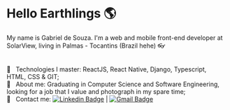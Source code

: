# Hello Earthlings :earth_americas:

My name is Gabriel de Souza. I'm a web and mobile front-end developer at SolarView, living in Palmas - Tocantins (Brazil hehe) :eyeglasses:

<br/> :crystal_ball: &nbsp; Technologies I master: ReactJS, React Native, Django, Typescript, HTML, CSS & GIT;
<br/> :gem: &nbsp; About me: Graduating in Computer Science and Software Engineering, looking for a job that I value and photograph in my spare time;
<br/> :email: &nbsp; Contact me: [![Linkedin Badge](https://img.shields.io/badge/-GabrielSouza-blue?style=flat-square&logo=Linkedin&logoColor=white&link=https://www.linkedin.com/in/Gsouzap/)](https://www.linkedin.com/in/gabriel-de-souza-pinto-a439a31b0/) 
| 
[![Gmail Badge](https://img.shields.io/badge/-gsouzap.dev@gmail.com-c14438?style=flat-square&logo=Gmail&logoColor=white&link=mailto:gsouzap.dev@gmail.com)](mailto:gsouzap.dev@gmail.com)

